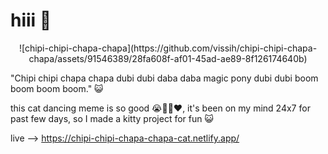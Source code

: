 # hiii 👋

<p align="center">
  ![chipi-chipi-chapa-chapa](https://github.com/vissih/chipi-chipi-chapa-chapa/assets/91546389/28fa608f-af01-45ad-ae89-8f126174640b)

</p>

"Chipi chipi chapa chapa dubi dubi daba daba magic pony dubi dubi boom boom boom boom." 😺

this cat dancing meme is so good 😭🤌✨❤️, it's been on my mind 24x7 for past few days, so I made a kitty project for fun 😺

live --> https://chipi-chipi-chapa-chapa-cat.netlify.app/
